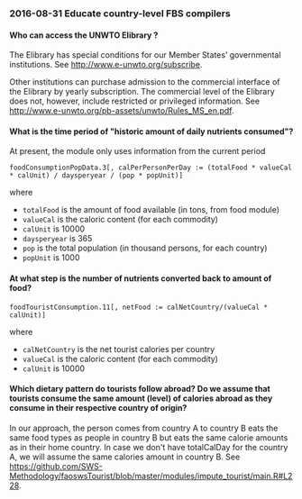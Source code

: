 <!-- included in faq/index.md -->

### 2016-08-31 Educate country-level FBS compilers

#### Who can access the UNWTO Elibrary ? 

The Elibrary has special conditions for our Member States’ governmental institutions. See http://www.e-unwto.org/subscribe.

Other institutions can purchase admission to the commercial interface of the Elibrary by yearly subscription. The commercial level of the Elibrary does not, however, include restricted or privileged information.  See http://www.e-unwto.org/pb-assets/unwto/Rules_MS_en.pdf.

#### What is the time period of "historic amount of daily nutrients consumed"?

At present, the module only uses information from the current period

```
foodConsumptionPopData.3[, calPerPersonPerDay := (totalFood * valueCal * calUnit) / daysperyear / (pop * popUnit)]
```

where

- `totalFood` is the amount of food available (in tons, from food module)
- `valueCal`  is the caloric content (for each commodity)
- `calUnit` is 10000
- `daysperyear` is 365
- `pop` is the total population (in thousand persons, for each country)
- `popUnit` is 1000

#### At what step is the number of nutrients converted back to amount of food?

```
foodTouristConsumption.11[, netFood := calNetCountry/(valueCal * calUnit)]
```

where

- `calNetCountry` is the net tourist calories per country
- `valueCal` is the caloric content (for each commodity)
- `calUnit` is 10000
 
#### Which dietary pattern do tourists follow abroad? Do we assume that tourists consume the same amount (level) of calories abroad as they consume in their respective country of origin?

In our approach, the person comes from country A to country B eats the same food types as people in country B but eats the same calorie amounts as in their home country. In case we don't have totalCalDay for the country A, we will assume the same calories amount in country B. See https://github.com/SWS-Methodology/faoswsTourist/blob/master/modules/impute_tourist/main.R#L228.

